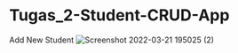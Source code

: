 # Tugas_2-Student-CRUD-App

Add New Student
![Screenshot 2022-03-21 195025 (2)](https://user-images.githubusercontent.com/101171434/159269507-7f3ebe11-a633-40f3-9943-4c3c741d1b0b.jpg)
